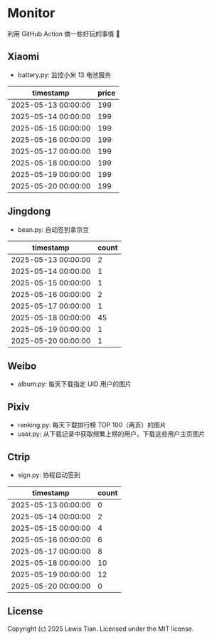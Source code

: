 # Monitor

利用 GitHub Action 做一些好玩的事情 🤣

## Xiaomi

- battery.py: 监控小米 13 电池服务

<!-- xiaomi13battery-start -->

| timestamp | price |
| --- | --- |
| 2025-05-13 00:00:00 | 199 |
| 2025-05-14 00:00:00 | 199 |
| 2025-05-15 00:00:00 | 199 |
| 2025-05-16 00:00:00 | 199 |
| 2025-05-17 00:00:00 | 199 |
| 2025-05-18 00:00:00 | 199 |
| 2025-05-19 00:00:00 | 199 |
| 2025-05-20 00:00:00 | 199 |

<!-- xiaomi13battery-end -->

## Jingdong

- bean.py: 自动签到拿京豆

<!-- jingdongbean-start -->

| timestamp | count |
| --- | --- |
| 2025-05-13 00:00:00 | 2 |
| 2025-05-14 00:00:00 | 1 |
| 2025-05-15 00:00:00 | 1 |
| 2025-05-16 00:00:00 | 2 |
| 2025-05-17 00:00:00 | 1 |
| 2025-05-18 00:00:00 | 45 |
| 2025-05-19 00:00:00 | 1 |
| 2025-05-20 00:00:00 | 1 |

<!-- jingdongbean-end -->

## Weibo

- album.py: 每天下载指定 UID 用户的图片

## Pixiv

- ranking.py: 每天下载排行榜 TOP 100（两页）的图片
- user.py: 从下载记录中获取频繁上榜的用户，下载这些用户主页图片

## Ctrip

- sign.py: 协程自动签到

<!-- ctrip_sign-start -->

| timestamp | count |
| --- | --- |
| 2025-05-13 00:00:00 | 0 |
| 2025-05-14 00:00:00 | 2 |
| 2025-05-15 00:00:00 | 4 |
| 2025-05-16 00:00:00 | 6 |
| 2025-05-17 00:00:00 | 8 |
| 2025-05-18 00:00:00 | 10 |
| 2025-05-19 00:00:00 | 12 |
| 2025-05-20 00:00:00 | 0 |

<!-- ctrip_sign-end -->

## License

Copyright (c) 2025 Lewis Tian. Licensed under the MIT license.
